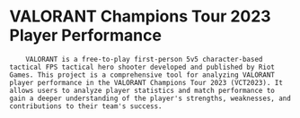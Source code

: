 # VALORANT Champions Tour 2023 Player Performance
        VALORANT is a free-to-play first-person 5v5 character-based tactical FPS tactical hero shooter developed and published by Riot Games. This project is a comprehensive tool for analyzing VALORANT player performance in the VALORANT Champions Tour 2023 (VCT2023). It allows users to analyze player statistics and match performance to gain a deeper understanding of the player's strengths, weaknesses, and contributions to their team's success.
